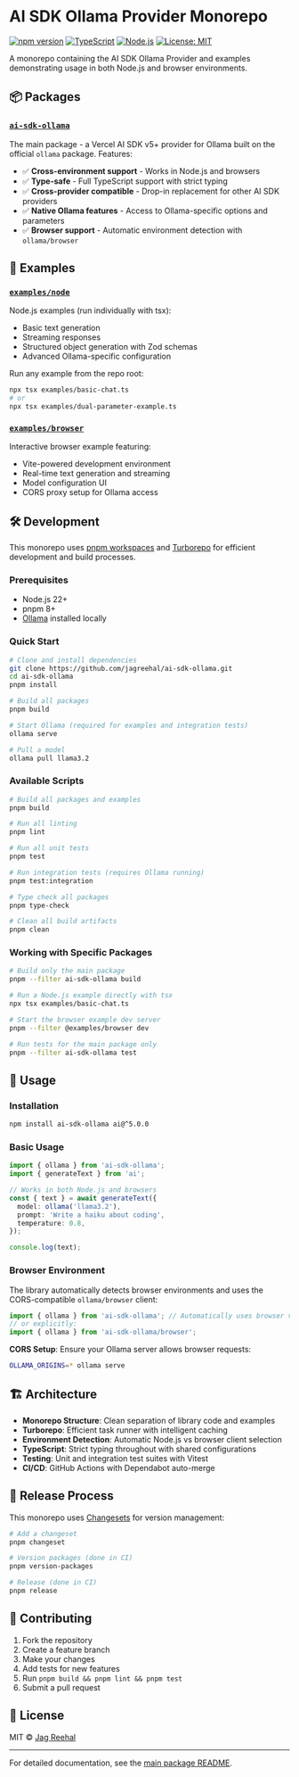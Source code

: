 # AI SDK Ollama Provider Monorepo

[![npm version](https://badge.fury.io/js/ai-sdk-ollama.svg)](https://badge.fury.io/js/ai-sdk-ollama)
[![TypeScript](https://img.shields.io/badge/TypeScript-5.9+-blue.svg)](https://www.typescriptlang.org/)
[![Node.js](https://img.shields.io/badge/Node.js-22+-green.svg)](https://nodejs.org/)
[![License: MIT](https://img.shields.io/badge/License-MIT-yellow.svg)](https://opensource.org/licenses/MIT)

A monorepo containing the AI SDK Ollama Provider and examples demonstrating usage in both Node.js and browser environments.

## 📦 Packages

### [`ai-sdk-ollama`](./packages/ai-sdk-ollama)

The main package - a Vercel AI SDK v5+ provider for Ollama built on the official `ollama` package. Features:

- ✅ **Cross-environment support** - Works in Node.js and browsers
- ✅ **Type-safe** - Full TypeScript support with strict typing
- ✅ **Cross-provider compatible** - Drop-in replacement for other AI SDK providers
- ✅ **Native Ollama features** - Access to Ollama-specific options and parameters
- ✅ **Browser support** - Automatic environment detection with `ollama/browser`

## 🚀 Examples

### [`examples/node`](./examples/node)

Node.js examples (run individually with tsx):

- Basic text generation
- Streaming responses
- Structured object generation with Zod schemas
- Advanced Ollama-specific configuration

Run any example from the repo root:

```bash
npx tsx examples/basic-chat.ts
# or
npx tsx examples/dual-parameter-example.ts
```

### [`examples/browser`](./examples/browser)

Interactive browser example featuring:

- Vite-powered development environment
- Real-time text generation and streaming
- Model configuration UI
- CORS proxy setup for Ollama access

## 🛠️ Development

This monorepo uses [pnpm workspaces](https://pnpm.io/workspaces) and [Turborepo](https://turbo.build/) for efficient development and build processes.

### Prerequisites

- Node.js 22+
- pnpm 8+
- [Ollama](https://ollama.com) installed locally

### Quick Start

```bash
# Clone and install dependencies
git clone https://github.com/jagreehal/ai-sdk-ollama.git
cd ai-sdk-ollama
pnpm install

# Build all packages
pnpm build

# Start Ollama (required for examples and integration tests)
ollama serve

# Pull a model
ollama pull llama3.2
```

### Available Scripts

```bash
# Build all packages and examples
pnpm build

# Run all linting
pnpm lint

# Run all unit tests
pnpm test

# Run integration tests (requires Ollama running)
pnpm test:integration

# Type check all packages
pnpm type-check

# Clean all build artifacts
pnpm clean
```

### Working with Specific Packages

```bash
# Build only the main package
pnpm --filter ai-sdk-ollama build

# Run a Node.js example directly with tsx
npx tsx examples/basic-chat.ts

# Start the browser example dev server
pnpm --filter @examples/browser dev

# Run tests for the main package only
pnpm --filter ai-sdk-ollama test
```

## 📖 Usage

### Installation

```bash
npm install ai-sdk-ollama ai@^5.0.0
```

### Basic Usage

```typescript
import { ollama } from 'ai-sdk-ollama';
import { generateText } from 'ai';

// Works in both Node.js and browsers
const { text } = await generateText({
  model: ollama('llama3.2'),
  prompt: 'Write a haiku about coding',
  temperature: 0.8,
});

console.log(text);
```

### Browser Environment

The library automatically detects browser environments and uses the CORS-compatible `ollama/browser` client:

```typescript
import { ollama } from 'ai-sdk-ollama'; // Automatically uses browser version
// or explicitly:
import { ollama } from 'ai-sdk-ollama/browser';
```

**CORS Setup**: Ensure your Ollama server allows browser requests:

```bash
OLLAMA_ORIGINS=* ollama serve
```

## 🏗️ Architecture

- **Monorepo Structure**: Clean separation of library code and examples
- **Turborepo**: Efficient task runner with intelligent caching
- **Environment Detection**: Automatic Node.js vs browser client selection
- **TypeScript**: Strict typing throughout with shared configurations
- **Testing**: Unit and integration test suites with Vitest
- **CI/CD**: GitHub Actions with Dependabot auto-merge

## 🔄 Release Process

This monorepo uses [Changesets](https://github.com/changesets/changesets) for version management:

```bash
# Add a changeset
pnpm changeset

# Version packages (done in CI)
pnpm version-packages

# Release (done in CI)
pnpm release
```

## 🤝 Contributing

1. Fork the repository
2. Create a feature branch
3. Make your changes
4. Add tests for new features
5. Run `pnpm build && pnpm lint && pnpm test`
6. Submit a pull request

## 📄 License

MIT © [Jag Reehal](https://jagreehal.com)

---

For detailed documentation, see the [main package README](./packages/ai-sdk-ollama/README.md).
